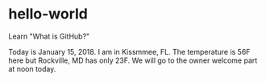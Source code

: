 # hello-world
Learn "What is GitHub?"

Today is January 15, 2018. I am in Kissmmee, FL. The temperature is 56F here but Rockville, MD has only 23F.
We will go to the owner welcome part at noon today.

